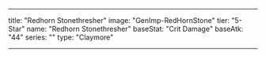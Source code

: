 ---

title: "Redhorn Stonethresher"
image: "GenImp-RedHornStone"
tier: "5-Star"
name: "Redhorn Stonethresher"
baseStat: "Crit Damage"
baseAtk: "44"
series: ""
type: "Claymore"

---